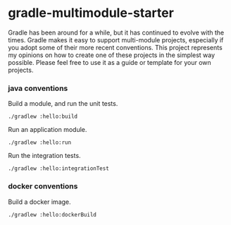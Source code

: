 # gradle-multimodule-starter

Gradle has been around for a while, but it has continued to evolve with the times. Gradle makes it easy to support multi-module projects, especially if you adopt some of their more recent conventions. This project represents my opinions on how to create one of these projects in the simplest way possible. Please feel free to use it as a guide or template for your own projects.

### java conventions

Build a module, and run the unit tests.
```shell
./gradlew :hello:build
```

Run an application module.
```shell
./gradlew :hello:run
```

Run the integration tests.
```
./gradlew :hello:integrationTest
```

### docker conventions

Build a docker image.
```shell
./gradlew :hello:dockerBuild
```